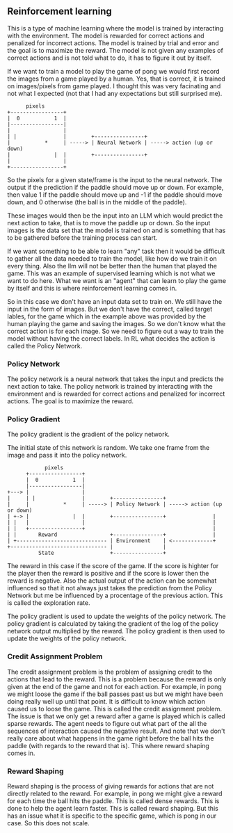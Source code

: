 ## Reinforcement learning
This is a type of machine learning where the model is trained by interacting
with the environment. The model is rewarded for correct actions and penalized
for incorrect actions. The model is trained by trial and error and the goal is
to maximize the reward. The model is not given any examples of correct actions
and is not told what to do, it has to figure it out by itself.

If we want to train a model to play the game of pong we would first record the
images from a game played by a human. Yes, that is correct, it is trained on
images/pixels from game played. I thought this was very facinating and not what
I expected (not that I had any expectations but still surprised me).
```
      pixels
+-----------------+
|  0           1  |
|-----------------|
|                 |
| |               |        +----------------+
|           *     | -----> | Neural Network | -----> action (up or down)
|              |  |        +----------------+
|                 |
+-----------------+
```
So the pixels for a given state/frame is the input to the neural network. The
output if the prediction if the paddle should move up or down. For example, then
value 1 if the paddle should move up and -1 if the paddle should move down, and
0 otherwise (the ball is in the middle of the paddle).

These images would then be the input into an LLM which would predict the next
action to take, that is to move the paddle up or down. So the input images is
the data set that the model is trained on and is something that has to be
gathered before the training process can start.

If we want something to be able to learn "any" task then it would be difficult
to gather all the data needed to train the model, like how do we train it on
every thing. Also the llm will not be better than the human that played the
game. This was an example of supervised learning which is not what we want to
do here. What we want is an "agent" that can learn to play the game by itself
and this is where reinforcement learning comes in.

So in this case we don't have an input data set to train on. We still have the
input in the form of images. But we don't have the correct, called target
lables, for the game which in the example above was provided by the human
playing the game and saving the images. So we don't know what the correct action
is for each image. So we need to figure out a way to train the model without
having the correct labels. In RL what decides the action is called the Policy
Network.

### Policy Network
The policy network is a neural network that takes the input and predicts the
next action to take. The policy network is trained by interacting with the
environment and is rewarded for correct actions and penalized for incorrect
actions. The goal is to maximize the reward.

### Policy Gradient
The policy gradient is the gradient of the policy network.

The initial state of this network is random. We take one frame from the image
and pass it into the policy network.
```
            pixels
      +-----------------+
      |  0           1  |
      |-----------------|
+---> |                 |
|     | |               |        +----------------+
|     |           *     | -----> | Policy Network | -----> action (up or down)
| +-> |              |  |        +----------------+               |
| |   |                 |                                         |
| |   +-----------------+                                         |
| |       Reward                 +----------------+               |
| +----------------------------- | Environment    | <-------------+
+------------------------------- |                |
          State                  +----------------+
```
The reward in this case if the score of the game. If the score is highter for
the player then the reward is positive and if the score is lower then the
reward is negative.
Also the actual output of the action can be somewhat influenced so that it not
always just takes the prediction from the Policy Network but me be influenced 
by a procentage of the previous action. This is called the exploration rate.

The policy gradient is used to update the weights of the policy network. The
policy gradient is calculated by taking the gradient of the log of the policy
network output multiplied by the reward. The policy gradient is then used to
update the weights of the policy network.

### Credit Assignment Problem
The credit assignment problem is the problem of assigning credit to the actions
that lead to the reward. This is a problem because the reward is only given at
the end of the game and not for each action. For example, in pong we might
loose the game if the ball passes past us but we might have been doing really
well up until that point. It is difficult to know which action caused us to
loose the game. This is called the credit assignment problem.
The issue is that we only get a reward after a game is played which is called
sparse rewards. The agent needs to figure out what part of the all the sequences
of interaction caused the negative result.
And note that we don't really care about what happens in the game right before
the ball hits the paddle (with regards to the reward that is). This where reward
shaping comes in.

### Reward Shaping
Reward shaping is the process of giving rewards for actions that are not
directly related to the reward. For example, in pong we might give a reward for
each time the ball hits the paddle. This is called dense rewards. This is done
to help the agent learn faster. This is called reward shaping. But this has an
issue what it is specific to the specific game, which is pong in our case. So
this does not scale.


